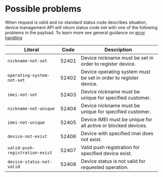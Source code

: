    
Possible problems
=================

When request is valid and no standard status code describes situation, device management API will return status code `440` with one of the following problems in the payload. To learn more see general guidance on [error handling]()

Literal                               | Code   | Description
--------------------------------------|--------|-----------------------------------------
`nickname-not-set`                    | 52401  | Device nickname must be set in order to register device.
`operating-system-not-set`            | 52402  | Device operating system must be set in order to register device.
`imei-not-set`                        | 52403  | Device nickname must be unique for specified customer.
`nickname-not-unique`                 | 52404  | Device nickname must be unique for specified customer.
`imei-not-unique`                     | 52405  | Device IMEI must be unique for all active or blocked devices.
`device-not-exist`                    | 52406  | Device with specified imei does not exist.
`valid-push-registration-exist`       | 52407  | Valid push registration for specified device exist.
`device-status-not-valid`             | 52408  | Device status is not valid for requested operation.


